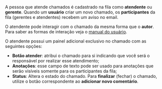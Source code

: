 A pessoa que atende chamados é cadastrado na fila como **atendente** ou **gerente**. Quando um **usuário** criar um novo chamado, os **participantes** da fila (gerentes e atendentes) recebem um aviso no email.

O atendente pode interagir com o chamado da mesma forma que o **autor**. Para saber as formas de interação veja o [manual do usuário](ajuda/manual_usuario).

O atendente possui um painel adicional exclusivo no chamado com as seguintes opções:

* **Botão atender**: atribui o chamado para si indicando que você será o responsável por realizar esse atendimento;
* **Anotações**: esse campo de texto pode ser usado para anotações que serão visíveis somente para os participantes da fila;
* **Status**: Altera o estado do chamado. Para **finalizar** (fechar) o chamado, utilize o botão correspondente ao **adicionar novo comentário**.